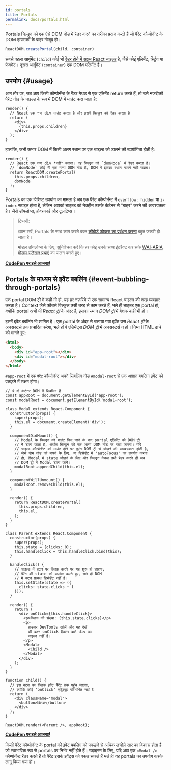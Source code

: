 ```yaml
---
id: portals
title: Portals
permalink: docs/portals.html
---
```


Portals चिल्ड्रन को एक ऐसे DOM नोड में रेंडर करने का तरीका प्रदान करते हैं जो पैरेंट कौम्पोनॅन्ट के DOM हायरार्की के बाहर मौजूद हो।

```js
ReactDOM.createPortal(child, container)
```

सबसे पहला आर्गुमेंट (`child`) कोई भी [रेंडर होने में सक्षम React चाइल्ड](/docs/react-component.html#render) है, जैसे कोई एलिमेंट, स्ट्रिंग या फ्रेगमेंट। दूसरा आर्गुमेंट (`container`) एक DOM एलिमेंट है।

## उपयोग {#usage}

आम तौर पर, जब आप किसी कौम्पोनॅन्ट के रेंडर मेथड से एक एलिमेंट return करते हैं, तो उसे नज़दीकी पैरेंट नोड के चाइल्ड के रूप में DOM में माउंट करा जाता है:

```js{4,6}
render() {
  // React एक नया div माउंट करता है और इसमें चिल्ड्रन को रेंडर करता है
  return (
    <div>
      {this.props.children}
    </div>
  );
}
```

हालांकि, कभी कभार DOM में किसी अलग स्थान पर एक चाइल्ड को डालने की उपयोगिता होती है:

```js{6}
render() {
  // React एक नया div *नहीं* बनाता। वह चिल्ड्रन को `domNode` में रेंडर करता है।
  // `domNode` कोई भी एक मान्य DOM नोड है, DOM में इसका स्थान मायने नहीं रखता।
  return ReactDOM.createPortal(
    this.props.children,
    domNode
  );
}
```

Portals का एक विशिष्ट उपयोग का मामला है जब एक पैरेंट कौम्पोनॅन्ट में `overflow: hidden` या `z-index` स्टाइल होता है, लेकिन आपको चाइल्ड को नेत्रहीन उसके कंटेनर से "बाहर" करने की आवश्यकता है। जैसे डॉयलोग्स, होवरकार्ड और टूलटिप्स।

> टिप्पणी:
>
> ध्यान रखें, Portals के साथ काम करते वक्त [कीबोर्ड फोकस का प्रबंधन करना](/docs/accessibility.html#programmatically-managing-focus) बहुत जरूरी हो जाता है।
>
> मोडल डॉयलोग्स के लिए, सुनिश्चित करें कि हर कोई उनके साथ इंटरैक्ट कर सके [WAI-ARIA मोडल संलेखन प्रथाएं](https://www.w3.org/TR/wai-aria-practices-1.1/#dialog_modal) का पालन करते हुए।

[**CodePen पर इसे आजमाएं**](https://codepen.io/gaearon/pen/yzMaBd)

## Portals के माध्यम से इवेंट बबलिंग {#event-bubbling-through-portals}

एक portal DOM ट्री में कहीं भी हो, यह हर नज़रिये से एक सामान्य React चाइल्ड की तरह व्यवहार करता है। Context जैसे फीचर्स बिल्कुल उसी तरह से काम करते हैं, भले ही चाइल्ड एक portal हो, क्योंकि portal अभी भी *React ट्री* के अंदर है, इसका स्थान *DOM ट्री* में बेशक कहीं भी हो।

इसमें इवेंट बबलिंग भी शामिल है। एक portal के अंदर से चलाया गया इवेंट उस *React ट्री* के अनसस्टर्स तक प्रचारित करेगा, भले ही वे एलिमेंट्स *DOM ट्री* में अनसस्टर्स न हों। निम्न HTML ढांचे को मानते हुए:

```html
<html>
  <body>
    <div id="app-root"></div>
    <div id="modal-root"></div>
  </body>
</html>
```

`#app-root` में एक `पैरेंट` कौम्पोनॅन्ट अपने सिबलिंग नोड `#modal-root` से एक अज्ञात बबलिंग इवेंट को पकड़ने में सक्षम होगा।


```js{26-29,40-47,51,58-60,67-68,71}
// ये दो कंटेनर DOM में सिबलिंग हैं
const appRoot = document.getElementById('app-root');
const modalRoot = document.getElementById('modal-root');

class Modal extends React.Component {
  constructor(props) {
    super(props);
    this.el = document.createElement('div');
  }

  componentDidMount() {
    // Modal के चिल्ड्रन को माउंट किए जाने के बाद portal एलिमेंट को DOM ट्री
    // में डाला जाता है, अर्थात चिल्ड्रन को एक अलग DOM नोड पर रखा जाएगा। यदि
    // चाइल्ड कौम्पोनॅन्ट को माउंट होने पर तुरंत DOM ट्री से जोड़ने की आवश्यकता होती है,
    // जैसे डोम नोड को मापने के लिए, या डिसेंडेंट में 'autoFocus' का उपयोग करना
    // हो, Modal में state जोड़ने के लिए और चिल्ड्रन केवल तभी रेंडर करने हों जब
    // DOM ट्री में Modal डाला जाये।
    modalRoot.appendChild(this.el);
  }

  componentWillUnmount() {
    modalRoot.removeChild(this.el);
  }

  render() {
    return ReactDOM.createPortal(
      this.props.children,
      this.el,
    );
  }
}

class Parent extends React.Component {
  constructor(props) {
    super(props);
    this.state = {clicks: 0};
    this.handleClick = this.handleClick.bind(this);
  }

  handleClick() {
    // चाइल्ड में बटन पर क्लिक करने पर यह शुरू हो जाएगा,
    // पैरेंट की state को अपडेट करते हुए, भले ही DOM
    // में बटन प्रत्यक्ष डिसेंडेंट नहीं है।
    this.setState(state => ({
      clicks: state.clicks + 1
    }));
  }

  render() {
    return (
      <div onClick={this.handleClick}>
        <p>क्लिक की संख्या: {this.state.clicks}</p>
        <p>
          ब्राउज़र DevTools खोलें और यह देखें 
          की बटन onClick हैंडलर वाले div का 
          चाइल्ड नहीं है।
        </p>
        <Modal>
          <Child />
        </Modal>
      </div>
    );
  }
}

function Child() {
  // इस बटन का क्लिक इवेंट पैरेंट तक पहुंच जाएगा,
  // क्योंकि कोई 'onClick' एट्रिब्यूट परिभाषित नहीं है
  return (
    <div className="modal">
      <button>क्लिक</button>
    </div>
  );
}

ReactDOM.render(<Parent />, appRoot);
```

[**CodePen पर इसे आजमाएं**](https://codepen.io/gaearon/pen/jGBWpE)

किसी पैरेंट कौम्पोनॅन्ट के portal की इवेंट बबलिंग को पकड़ने से अधिक लचीले सार का विकास होता है जो स्वाभाविक रूप से portals पर निर्भर नहीं होते हैं। उदाहरण के लिए, यदि आप एक `<Modal />` कौम्पोनॅन्ट रेंडर करते हैं तो पैरेंट इसके इवेंट्स को पकड़ सकते हैं भले ही यह portals का उपयोग करके लागू किया गया हो।
